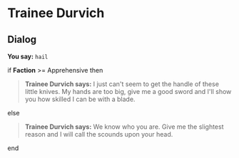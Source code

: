 # Trainee Durvich
## Dialog

**You say:** `hail`



if **Faction** >= Apprehensive then



>**Trainee Durvich says:** I just can't seem to get the handle of these little knives.  My hands are too big, give me a good sword and I'll show you how skilled I can be with a blade.


else



>**Trainee Durvich says:** We know who you are.  Give me the slightest reason and I will call the scounds upon your head.

end